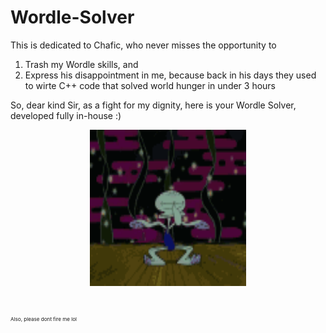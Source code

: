 # Wordle-Solver
This is dedicated to Chafic, who never misses the opportunity to
<ol>
  <li>Trash my Wordle skills, and</li>
  <li>Express his disappointment in me, because back in his days they used to wirte C++ code that solved world hunger in under 3 hours</li>
</ol>
So, dear kind Sir, as a fight for my dignity, here is your Wordle Solver, developed fully in-house :) 

<br/>

<p align="center">
<img src="https://github.com/t0t0-01/Wordle-Solver/blob/main/data/squidward-dance.gif" width="250" height="250"/>
 </p>





<br/>



<sup><sup><sup>Also, please dont fire me lol</sup></sup></sup>
